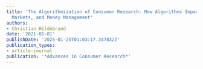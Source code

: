 ```yaml
---
title: 'The Algorithmization of Consumer Research: How Algorithms Impact Mindsets,
  Markets, and Money Management'
authors:
- Christian Hildebrand
date: '2021-01-01'
publishDate: '2025-01-25T01:03:17.347832Z'
publication_types:
- article-journal
publication: '*Advances in Consumer Research*'
---
```

